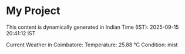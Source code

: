 # My Project

This content is dynamically generated in Indian Time (IST): 2025-09-15 20:41:12 IST


Current Weather in Coimbatore:
Temperature: 25.88 °C
Condition: mist
